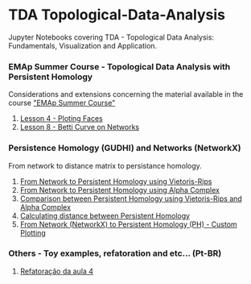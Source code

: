 # TDA Topological-Data-Analysis
Jupyter Notebooks covering TDA - Topological Data Analysis: Fundamentals, Visualization and Application.

### EMAp Summer Course - Topological Data Analysis with Persistent Homology
Considerations and extensions concerning the material available in the course <a href="https://raphaeltinarrage.github.io/EMAp.html">"EMAp Summer Course"</a>
<ol>
  <li><a href="https://github.com/RodrigoHenriqueRamos/TDA---Topological-Data-Analysis/blob/main/Lesson%204%20-%20Ploting%20Faces.ipynb">Lesson 4 - Ploting Faces</a></li>  
  <li><a href="https://github.com/RodrigoHenriqueRamos/TDA---Topological-Data-Analysis/blob/main/Lesson%208%20-%20Betti%20Curve%20on%20Networks.ipynb">Lesson 8 - Betti Curve on Networks</a></li>  
</ol>

### Persistence Homology (GUDHI) and Networks (NetworkX)
From network to distance matrix to persistance homology.
<ol>
  <li><a href="https://github.com/RodrigoHenriqueRamos/TDA---Topological-Data-Analysis/blob/main/From%20Network%20(NetworkX)%20to%20Persistent%20Homology%20(PH)%20-%20Rips.ipynb">From Network to Persistent Homology using Vietoris-Rips</a></li>  
  <li><a href="https://github.com/RodrigoHenriqueRamos/TDA---Topological-Data-Analysis/blob/main/From%20Network%20(NetworkX)%20to%20Persistent%20Homology%20(PH)%20-%20Alpha%20Complexes.ipynb">From Network to Persistent Homology using Alpha Complex</a></li>  
  <li><a href="https://github.com/RodrigoHenriqueRamos/TDA---Topological-Data-Analysis/blob/main/Comparison%20Between%20Rips%20and%20Alpha%20Complexes.pdf">Comparison between Persistent Homology using Vietoris-Rips and Alpha Complex</a></li>
  <li><a href="https://github.com/RodrigoHenriqueRamos/TDA---Topological-Data-Analysis/blob/main/From%20Network%20(NetworkX)%20to%20Persistent%20Homology%20(PH)%20-%20Rips%20-%20Bottleneck%20Distance.ipynb">Calculating distance between Persistent Homology</a></li> 
  <li><a href="https://github.com/RodrigoHenriqueRamos/TDA---Topological-Data-Analysis/blob/main/From%20Network%20(NetworkX)%20to%20Persistent%20Homology%20(PH)%20-%20Rips%20-%20Custom%20BarcodePloting.ipynb">From Network (NetworkX) to Persistent Homology (PH) - Custom Plotting</a></li> 
</ol>

### Others - Toy examples, refatoration and etc... (Pt-BR)
<ol>
  <li><a href="https://github.com/RodrigoHenriqueRamos/TDA---Topological-Data-Analysis/blob/main/1%20-%20Refatora%C3%A7%C3%A3o%20da%20aula%204.ipynb">Refatoração da aula 4</a></li>  
</ol>
